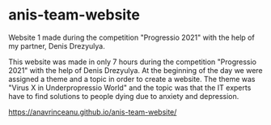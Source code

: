 # anis-team-website

Website 1 made during the competition "Progressio 2021" with the help of my partner, Denis Drezyulya.

This website was made in only 7 hours during the competition "Progressio 2021" with the help of Denis Drezyulya. At the beginning of the day we were assigned a theme and a topic in order to create a website. The theme was "Virus X in Underpropressio World" and the topic was that the IT experts have to find solutions to people dying due to anxiety and depression. 


https://anavrinceanu.github.io/anis-team-website/

